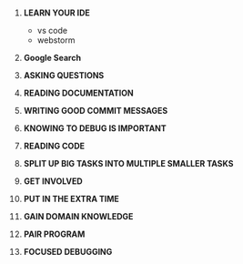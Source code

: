 <div align="center">
  <h1></h1>
</div>

<ol>
  <li>
    
  **LEARN YOUR IDE**
  
  - vs code
  - webstorm
  </li>

  <li>
    
  **Google Search**
  
  </li>

  <li>
   
  **ASKING QUESTIONS**
  </li>
  <li>
    
  **READING DOCUMENTATION**
  </li>

  <li>
    
  **WRITING GOOD COMMIT MESSAGES**
  </li>

  <li>

  **KNOWING TO DEBUG IS IMPORTANT**
  </li>
  <li>
    
  **READING CODE**
  </li>

  <li>

  **SPLIT UP BIG TASKS INTO MULTIPLE SMALLER TASKS** 
  </li>

  <li>
  
  **GET INVOLVED**
  </li>

  <li>

  **PUT IN THE EXTRA TIME**
  </li>
  <li>
  
  **GAIN DOMAIN KNOWLEDGE**
  </li>
  <li>

  **PAIR PROGRAM**
  </li>
  <li>

  **FOCUSED DEBUGGING**
  </li>
</ol>
